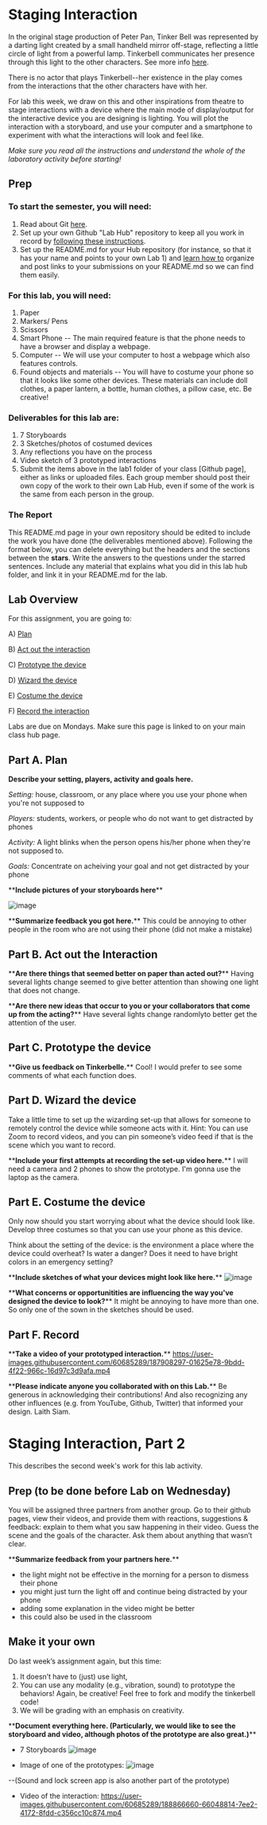 

# Staging Interaction

In the original stage production of Peter Pan, Tinker Bell was represented by a darting light created by a small handheld mirror off-stage, reflecting a little circle of light from a powerful lamp. Tinkerbell communicates her presence through this light to the other characters. See more info [here](https://en.wikipedia.org/wiki/Tinker_Bell). 

There is no actor that plays Tinkerbell--her existence in the play comes from the interactions that the other characters have with her.

For lab this week, we draw on this and other inspirations from theatre to stage interactions with a device where the main mode of display/output for the interactive device you are designing is lighting. You will plot the interaction with a storyboard, and use your computer and a smartphone to experiment with what the interactions will look and feel like. 

_Make sure you read all the instructions and understand the whole of the laboratory activity before starting!_



## Prep

### To start the semester, you will need:
1. Read about Git [here](https://git-scm.com/book/en/v2/Getting-Started-What-is-Git%3F).
2. Set up your own Github "Lab Hub" repository to keep all you work in record by [following these instructions](https://github.com/FAR-Lab/Developing-and-Designing-Interactive-Devices/blob/2021Fall/readings/Submitting%20Labs.md).
3. Set up the README.md for your Hub repository (for instance, so that it has your name and points to your own Lab 1) and [learn how to](https://guides.github.com/features/mastering-markdown/) organize and post links to your submissions on your README.md so we can find them easily.


### For this lab, you will need:
1. Paper
2. Markers/ Pens
3. Scissors
4. Smart Phone -- The main required feature is that the phone needs to have a browser and display a webpage.
5. Computer -- We will use your computer to host a webpage which also features controls.
6. Found objects and materials -- You will have to costume your phone so that it looks like some other devices. These materials can include doll clothes, a paper lantern, a bottle, human clothes, a pillow case, etc. Be creative!

### Deliverables for this lab are: 
1. 7 Storyboards
1. 3 Sketches/photos of costumed devices
1. Any reflections you have on the process
1. Video sketch of 3 prototyped interactions
1. Submit the items above in the lab1 folder of your class [Github page], either as links or uploaded files. Each group member should post their own copy of the work to their own Lab Hub, even if some of the work is the same from each person in the group.

### The Report
This README.md page in your own repository should be edited to include the work you have done (the deliverables mentioned above). Following the format below, you can delete everything but the headers and the sections between the **stars**. Write the answers to the questions under the starred sentences. Include any material that explains what you did in this lab hub folder, and link it in your README.md for the lab.

## Lab Overview
For this assignment, you are going to:

A) [Plan](#part-a-plan) 

B) [Act out the interaction](#part-b-act-out-the-interaction) 

C) [Prototype the device](#part-c-prototype-the-device)

D) [Wizard the device](#part-d-wizard-the-device) 

E) [Costume the device](#part-e-costume-the-device)

F) [Record the interaction](#part-f-record)

Labs are due on Mondays. Make sure this page is linked to on your main class hub page.

## Part A. Plan 

**Describe your setting, players, activity and goals here.**

_Setting:_ house, classroom, or any place where you use your phone when you're not supposed to

_Players:_ students, workers, or people who do not want to get distracted by phones

_Activity:_ A light blinks when the person opens his/her phone when they're not supposed to.

_Goals:_ Concentrate on acheiving your goal and not get distracted by your phone

\*\***Include pictures of your storyboards here**\*\*

![image](https://user-images.githubusercontent.com/60685289/187900797-3e3a220a-0cd8-4d66-9217-67c6b37e3ec8.png)

\*\***Summarize feedback you got here.**\*\*
This could be annoying to other people in the room who are not using their phone (did not make a mistake)


## Part B. Act out the Interaction

\*\***Are there things that seemed better on paper than acted out?**\*\*
Having several lights change seemed to give better attention than showing one light that does not change.

\*\***Are there new ideas that occur to you or your collaborators that come up from the acting?**\*\*
Have several lights change randomlyto better get the attention of the user.


## Part C. Prototype the device

\*\***Give us feedback on Tinkerbelle.**\*\*
Cool! I would prefer to see some comments of what each function does.


## Part D. Wizard the device
Take a little time to set up the wizarding set-up that allows for someone to remotely control the device while someone acts with it. Hint: You can use Zoom to record videos, and you can pin someone’s video feed if that is the scene which you want to record. 

\*\***Include your first attempts at recording the set-up video here.**\*\*
I will need a camera and 2 phones to show the prototype. I'm gonna use the laptop as the camera.


## Part E. Costume the device

Only now should you start worrying about what the device should look like. Develop three costumes so that you can use your phone as this device.

Think about the setting of the device: is the environment a place where the device could overheat? Is water a danger? Does it need to have bright colors in an emergency setting?

\*\***Include sketches of what your devices might look like here.**\*\*
![image](https://user-images.githubusercontent.com/60685289/187903773-521884e5-36bf-40e7-ac20-532f42adce61.png)


\*\***What concerns or opportunitities are influencing the way you've designed the device to look?**\*\*
It might be annoying to have more than one. So only one of the sown in the sketches should be used.


## Part F. Record

\*\***Take a video of your prototyped interaction.**\*\*
https://user-images.githubusercontent.com/60685289/187908297-01625e78-9bdd-4f22-966c-16d97c3d9afa.mp4


\*\***Please indicate anyone you collaborated with on this Lab.**\*\*
Be generous in acknowledging their contributions! And also recognizing any other influences (e.g. from YouTube, Github, Twitter) that informed your design. 
Laith Siam.

# Staging Interaction, Part 2 

This describes the second week's work for this lab activity.


## Prep (to be done before Lab on Wednesday)

You will be assigned three partners from another group. Go to their github pages, view their videos, and provide them with reactions, suggestions & feedback: explain to them what you saw happening in their video. Guess the scene and the goals of the character. Ask them about anything that wasn’t clear. 

\*\***Summarize feedback from your partners here.**\*\*

- the light might not be effective in the morning for a person to dismess their phone
- you might just turn the light off and continue being distracted by your phone
- adding some explanation in the video might be better
- this could also be used in the classroom

## Make it your own

Do last week’s assignment again, but this time: 
1) It doesn’t have to (just) use light, 
2) You can use any modality (e.g., vibration, sound) to prototype the behaviors! Again, be creative! Feel free to fork and modify the tinkerbell code! 
3) We will be grading with an emphasis on creativity. 

\*\***Document everything here. (Particularly, we would like to see the storyboard and video, although photos of the prototype are also great.)**\*\*
- 7 Storyboards
![image](https://user-images.githubusercontent.com/60685289/188866351-c6c79fad-3a5c-4abd-b118-ec92c5bedece.png)

- Image of one of the prototypes:
![image](https://user-images.githubusercontent.com/60685289/188866531-39ccc66e-cca5-4d74-a97b-167a31ae985a.png)

--(Sound and lock screen app is also another part of the prototype)

- Video of the interaction:
https://user-images.githubusercontent.com/60685289/188866660-66048814-7ee2-4172-8fdd-c356cc10c874.mp4



